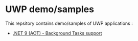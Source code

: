 # UWP demo/samples

This repsitory contains demo/samples of UWP applications :
- [.NET 9 (AOT) - Background Tasks support](/modern-aot-background-tasks/README.md)
